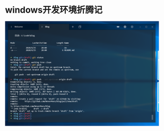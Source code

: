 # windows开发环境折腾记

![](https://raw.githubusercontent.com/NeverMoes/Blog/draft/imgs/20200425200306.png)

